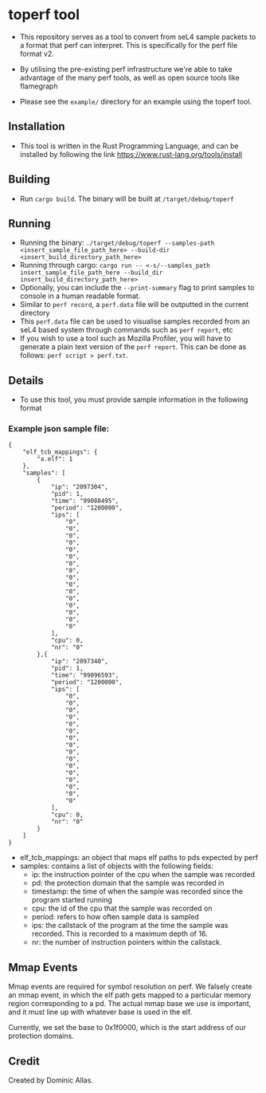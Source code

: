 # toperf tool
- This repository serves as a tool to convert from seL4 sample packets to a format that perf can interpret. This is specifically for the perf file format v2.

- By utilising the pre-existing perf infrastructure we're able to take advantage of the many perf tools, as well as open source tools like flamegraph

- Please see the `example/` directory for an example using the toperf tool.

## Installation
- This tool is written in the Rust Programming Language, and can be installed by following the link https://www.rust-lang.org/tools/install

## Building
- Run ``cargo build``. The binary will be built at ``/target/debug/toperf``

## Running
- Running the binary: ``./target/debug/toperf --samples-path <insert_sample_file_path_here> --build-dir <insert_build_directory_path_here>``
- Running through cargo: ``cargo run -- <-s/--samples_path insert_sample_file_path_here --build_dir insert_build_directory_path_here>``
- Optionally, you can include the `--print-summary` flag to print samples to console in a human readable format.
- Similar to ``perf record``, a ``perf.data`` file will be outputted in the current directory
- This ``perf.data`` file can be used to visualise samples recorded from an seL4 based system through commands such as ``perf report``, etc
- If you wish to use a tool such as Mozilla Profiler, you will have to generate a plain text version of the `perf report`. This can be done as follows: `perf script > perf.txt`.

## Details
- To use this tool, you must provide sample information in the following format

### Example json sample file:
```
{
    "elf_tcb_mappings": {
        "a.elf": 1
    },
    "samples": [
        {
            "ip": "2097304",
            "pid": 1,
            "time": "99088495",
            "period": "1200000",
            "ips": [
                "0",
                "0",
                "0",
                "0",
                "0",
                "0",
                "0",
                "0",
                "0",
                "0",
                "0",
                "0",
                "0",
                "0",
                "0",
                "0"
            ],
            "cpu": 0,
            "nr": "0"
        },{
            "ip": "2097340",
            "pid": 1,
            "time": "99096593",
            "period": "1200000",
            "ips": [
                "0",
                "0",
                "0",
                "0",
                "0",
                "0",
                "0",
                "0",
                "0",
                "0",
                "0",
                "0",
                "0",
                "0",
                "0",
                "0"
            ],
            "cpu": 0,
            "nr": "0"
        }
    ]
}
```

- elf_tcb_mappings: an object that maps elf paths to pds expected by perf
- samples: contains a list of objects with the following fields:
    - ip: the instruction pointer of the cpu when the sample was recorded
    - pd: the protection domain that the sample was recorded in
    - timestamp: the time of when the sample was recorded since the program started running
    - cpu: the id of the cpu that the sample was recorded on
    - period: refers to how often sample data is sampled
    - ips: the callstack of the program at the time the sample was recorded. This is recorded to a maximum depth of 16.
    - nr: the number of instruction pointers within the callstack. 

## Mmap Events
Mmap events are required for symbol resolution on perf. We falsely create an mmap event, in which the elf path gets mapped
to a particular memory region corresponding to a pd. The actual mmap base we use
is important, and it must line up with whatever base is used in the elf. 

Currently, we set the base to 0x1f0000, which is the start address of our protection domains. 

## Credit

Created by Dominic Allas.
